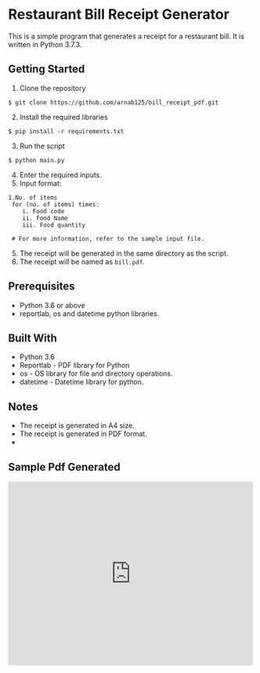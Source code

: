 # Restaurant Bill Receipt Generator

This is a simple program that generates a receipt for a restaurant bill. It is written in Python 3.7.3.

## Getting Started
1. Clone the repository
```
$ git clone https://github.com/arnab125/bill_receipt_pdf.git
```

2. Install the required libraries
```
$ pip install -r requirements.txt
```

3. Run the script
```
$ python main.py
```

4. Enter the required inputs.
5. Input format:
```
1.No. of items
 for (no. of items) times:
    i. Food code
    ii. Food Name
    iii. Food quantity
    
 # For more information, refer to the sample input file.
```
   
5. The receipt will be generated in the same directory as the script.
6. The receipt will be named as `bill.pdf`.



## Prerequisites
- Python 3.6 or above
- reportlab, os and datetime python libraries.


## Built With
- Python 3.6
- Reportlab - PDF library for Python
- os - OS library for file and directory operations.
- datetime - Datetime library for python.


## Notes
- The receipt is generated in A4 size.
- The receipt is generated in PDF format.
- 





## Sample Pdf Generated
<embed src="https://github.com/arnab125/bill_receipt_pdf/blob/3706bd5d6964b3cd84ca0ee38574e01c91a8f6b8/bill.pdf" width="500" height="375" type='application/pdf'>





